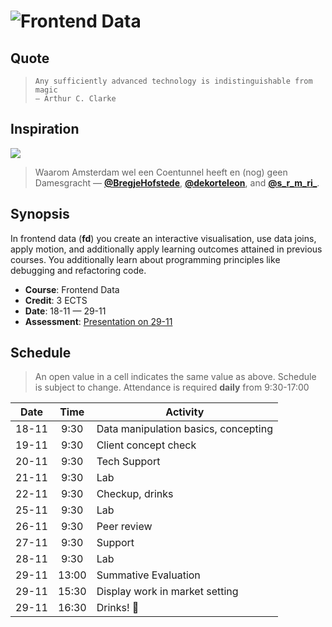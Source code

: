 # ![Frontend Data][banner]

## Quote

> ```text
> Any sufficiently advanced technology is indistinguishable from magic
> — Arthur C. Clarke
> ```

## Inspiration

[![][inspiration-cover]][inspiration-link]

> Waarom Amsterdam wel een Coentunnel heeft en (nog) geen Damesgracht
> — [**@BregjeHofstede**][bregje], [**@dekorteleon**][leon], and
> [**@s_r_m_ri_**][sara].

## Synopsis

In frontend data (**fd**) you create an interactive visualisation, use data
joins, apply motion, and additionally apply learning outcomes attained in
previous courses.
You additionally learn about programming principles like debugging and
refactoring code.

*   **Course**: Frontend Data
*   **Credit**: 3 ECTS
*   **Date**: 18-11 — 29-11
*   **Assessment**: [Presentation on 29-11][assessment]

## Schedule
> An open value in a cell indicates the same value as above.
> Schedule is subject to change.
Attendance is required **daily** from 9:30-17:00

| Date   |  Time | Activity                             |
|--------|:-----:|--------------------------------------|
| 18-11  |  9:30 | Data manipulation basics, concepting |
| 19-11  |  9:30 | Client concept check                 |
| 20-11  |  9:30 | Tech Support                         |
| 21-11  |  9:30 | Lab                                  |
| 22-11  |  9:30 | Checkup, drinks                      |
| 25-11  |  9:30 | Lab                                  |
| 26-11  |  9:30 | Peer review                          |
| 27-11  |  9:30 | Support                              |
| 28-11  |  9:30 | Lab                                  |
| 29-11  | 13:00 | Summative Evaluation                 |
| 29-11  | 15:30 | Display work in market setting       |
| 29-11  | 16:30 | Drinks! 🍹                            |

[banner]: https://cdn.jsdelivr.net/gh/cmda-tt/logo@6b810afa/banner-frontend-data.svg

[inspiration-cover]: ../images/streets.jpg

[inspiration-link]: https://decorrespondent.nl/8085/waarom-amsterdam-wel-een-coentunnel-heeft-en-nog-geen-damesgracht/1030332074310-8ac646fc

[assessment]: ./assessment.md

[leon]: https://twitter.com/dekorteleon

[bregje]: https://twitter.com/BregjeHofstede

[sara]: https://twitter.com/s_r_m_ri_